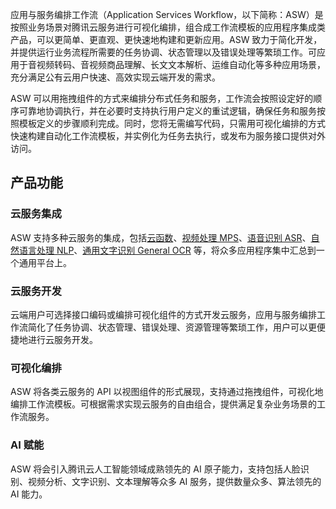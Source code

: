 应用与服务编排工作流（Application Services Workflow，以下简称：ASW）是按照业务场景对腾讯云服务进行可视化编排，组合成工作流模板的应用程序集成类产品，可以更简单、更直观、更快速地构建和更新应用。ASW 致力于简化开发，并提供运行业务流程所需要的任务协调、状态管理以及错误处理等繁琐工作。可应用于音视频转码、音视频商品理解、长文文本解析、运维自动化等多种应用场景，充分满足公有云用户快速、高效实现云端开发的需求。

ASW 可以用拖拽组件的方式来编排分布式任务和服务，工作流会按照设定好的顺序可靠地协调执行，并在必要时支持执行用户定义的重试逻辑，确保任务和服务按照模板定义的步骤顺利完成。同时，您将无需编写代码，只需用可视化编排的方式快速构建自动化工作流模板，并实例化为任务去执行，或发布为服务接口提供对外访问。

## 产品功能
### 云服务集成
ASW 支持多种云服务的集成，包括[云函数](https://cloud.tencent.com/product/scf)、[视频处理 MPS](https://cloud.tencent.com/product/mps)、[语音识别 ASR](https://cloud.tencent.com/product/asr)、[自然语言处理 NLP](https://cloud.tencent.com/product/nlp)、[通用文字识别 General OCR](https://cloud.tencent.com/product/generalocr) 等，将众多应用程序集中汇总到一个通用平台上。

### 云服务开发
云端用户可选择接口编码或编排可视化组件的方式开发云服务，应用与服务编排工作流简化了任务协调、状态管理、错误处理、资源管理等繁琐工作，用户可以更便捷地进行云服务开发。

### 可视化编排
ASW 将各类云服务的 API 以视图组件的形式展现，支持通过拖拽组件，可视化地编排工作流模板。可根据需求实现云服务的自由组合，提供满足复杂业务场景的工作流服务。

### AI 赋能
ASW 将会引入腾讯云人工智能领域成熟领先的 AI 原子能力，支持包括人脸识别、视频分析、文字识别、文本理解等众多 AI 服务，提供数量众多、算法领先的 AI 能力。
